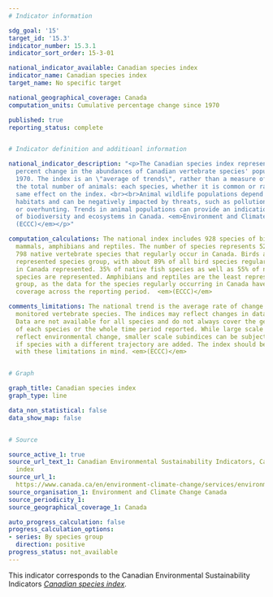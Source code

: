 ```yaml
---
# Indicator information

sdg_goal: '15'
target_id: '15.3'
indicator_number: 15.3.1
indicator_sort_order: 15-3-01

national_indicator_available: Canadian species index
indicator_name: Canadian species index
target_name: No specific target

national_geographical_coverage: Canada
computation_units: Cumulative percentage change since 1970

published: true
reporting_status: complete


# Indicator definition and additioanl information

national_indicator_description: "<p>The Canadian species index represents the average
  percent change in the abundances of Canadian vertebrate species' populations since
  1970. The index is an \"average of trends\", rather than a measure of change in
  the total number of animals: each species, whether it is common or rare, has the
  same effect on the index. <br><br>Animal wildlife populations depend on healthy
  habitats and can be negatively impacted by threats, such as pollution, habitat degradation
  or overhunting. Trends in animal populations can provide an indication of the health
  of biodiversity and ecosystems in Canada. <em>Environment and Climate Change Canada
  (ECCC)</em></p>"

computation_calculations: The national index includes 928 species of birds, fish,
  mammals, amphibians and reptiles. The number of species represents 52% of the 1
  798 native vertebrate species that regularly occur in Canada. Birds are the best
  represented species group, with about 89% of all bird species regularly occurring
  in Canada represented. 35% of native fish species as well as 55% of native mammal
  species are represented. Amphibians and reptiles are the least represented species
  group, as the data for the species regularly occurring in Canada have poor geographical
  coverage across the reporting period.  <em>(ECCC)</em>

comments_limitations: The national trend is the average rate of change across all
  monitored vertebrate species. The indices may reflect changes in data availability.
  Data are not available for all species and do not always cover the geographic range
  of each species or the whole time period reported. While large scale trends broadly
  reflect environmental change, smaller scale subindices can be subject to change
  if species with a different trajectory are added. The index should be interpreted
  with these limitations in mind. <em>(ECCC)</em>


# Graph

graph_title: Canadian species index
graph_type: line

data_non_statistical: false
data_show_map: false


# Source

source_active_1: true
source_url_text_1: Canadian Environmental Sustainability Indicators, Canadian species
  index
source_url_1: 
  https://www.canada.ca/en/environment-climate-change/services/environmental-indicators/canadian-species-index.html
source_organisation_1: Environment and Climate Change Canada
source_periodicity_1:
source_geographical_coverage_1: Canada

auto_progress_calculation: false
progress_calculation_options:
- series: By species group
  direction: positive
progress_status: not_available
---
```

This indicator corresponds to the Canadian Environmental Sustainability Indicators <a href="https://www.canada.ca/en/environment-climate-change/services/environmental-indicators/canadian-species-index.html"> <em>Canadian species index</em></a>.
